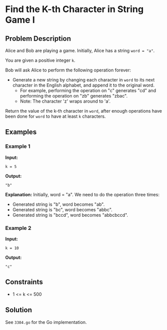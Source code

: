 # Find the K-th Character in String Game I

## Problem Description

Alice and Bob are playing a game. Initially, Alice has a string `word = "a"`.

You are given a positive integer `k`.

Bob will ask Alice to perform the following operation forever:

- Generate a new string by changing each character in `word` to its next character in the English alphabet, and append it to the original word.
    - For example, performing the operation on "c" generates "cd" and performing the operation on "zb" generates "zbac".
    - Note: The character 'z' wraps around to 'a'.

Return the value of the k-th character in `word`, after enough operations have been done for `word` to have at least `k` characters.

## Examples

### Example 1

**Input:**
```
k = 5
```
**Output:**
```
"b"
```
**Explanation:**
Initially, word = "a". We need to do the operation three times:
- Generated string is "b", word becomes "ab".
- Generated string is "bc", word becomes "abbc".
- Generated string is "bccd", word becomes "abbcbccd".

### Example 2

**Input:**
```
k = 10
```
**Output:**
```
"c"
```

## Constraints
- 1 <= k <= 500

## Solution
See `3304.go` for the Go implementation.
